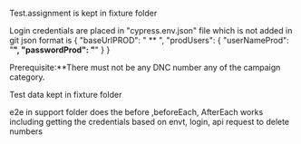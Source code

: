 Test.assignment is kept in fixture folder

Login credentials are placed in "cypress.env.json" file which is not added in git
json format is
{
"baseUrlPROD": " ** ",
"prodUsers": {
"userNameProd": "**",
"passwordProd": "**"
}
}

Prerequisite:**There must not be any DNC number any of the campaign category.

 Test data kept in fixture folder

e2e in support folder does the before ,beforeEach, AfterEach works including getting the credentials based on envt, login, api request to delete numbers 



